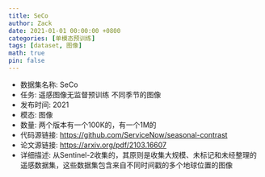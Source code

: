 ```yaml
---
title: SeCo
author: Zack
date: 2021-01-01 00:00:00 +0800
categories: [单模态预训练]
tags: [dataset, 图像]
math: true
pin: false
---
```

- 数据集名称: SeCo
- 任务: 遥感图像无监督预训练  不同季节的图像
- 发布时间: 2021
- 模态: 图像
- 数量: 两个版本有一个100K的，有一个1M的
- 代码源链接: https://github.com/ServiceNow/seasonal-contrast
- 论文源链接: https://arxiv.org/pdf/2103.16607
- 详细描述: 从Sentinel-2收集的，其原则是收集大规模、未标记和未经整理的遥感数据集，这些数据集包含来自不同时间戳的多个地球位置的图像
